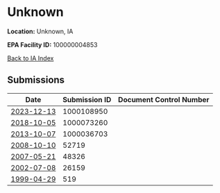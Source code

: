# Unknown

**Location:** Unknown, IA

**EPA Facility ID:** 100000004853

[Back to IA Index](../../index.md)

## Submissions

| Date | Submission ID | Document Control Number |
|------|--------------|-------------------------|
| [2023-12-13](submissions/1000108950.md) | 1000108950 |  |
| [2018-10-05](submissions/1000073260.md) | 1000073260 |  |
| [2013-10-07](submissions/1000036703.md) | 1000036703 |  |
| [2008-10-10](submissions/52719.md) | 52719 |  |
| [2007-05-21](submissions/48326.md) | 48326 |  |
| [2002-07-08](submissions/26159.md) | 26159 |  |
| [1999-04-29](submissions/519.md) | 519 |  |
